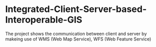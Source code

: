 # Integrated-Client-Server-based-Interoperable-GIS

The project shows the communication between client and server by makeing use of WMS (Web Map Service), WFS (Web Feature Service)
